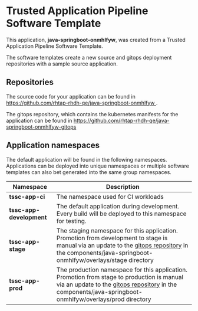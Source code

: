 # Trusted Application Pipeline Software Template

This application, **java-springboot-onmhlfyw**, was created from a Trusted Application Pipeline Software Template.

The software templates create a new source and gitops deployment repositories with a sample source application. 

## Repositories

The source code for your application can be found in [https://github.com/rhtap-rhdh-qe/java-springboot-onmhlfyw ](https://github.com/rhtap-rhdh-qe/java-springboot-onmhlfyw ).
 
The gitops repository, which contains the kubernetes manifests for the application can be found in 
[https://github.com/rhtap-rhdh-qe/java-springboot-onmhlfyw-gitops ](https://github.com/rhtap-rhdh-qe/java-springboot-onmhlfyw-gitops ) 

## Application namespaces 

The default application will be found in the following namespaces. Applications can be deployed into unique namespaces or multiple software templates can also bet generated into the same group namespaces.  

|  Namespace   |  Description   |  
| -------- | -------- |
| **tssc-app-ci** | The namespace used for CI workloads |
| **tssc-app-development** | The default application during development. Every build will be deployed to this namespace for testing. |
| **tssc-app-stage** | The staging namespace for this application. Promotion from development to stage is manual via an update to the [gitops repository](https://github.com/rhtap-rhdh-qe/java-springboot-onmhlfyw-gitops ) in the components/java-springboot-onmhlfyw/overlays/stage directory |
| **tssc-app-prod** | The production namespace for this application. Promotion from stage to production is manual via an update to the [gitops repository](https://github.com/rhtap-rhdh-qe/java-springboot-onmhlfyw-gitops ) in the components/java-springboot-onmhlfyw/overlays/prod directory |